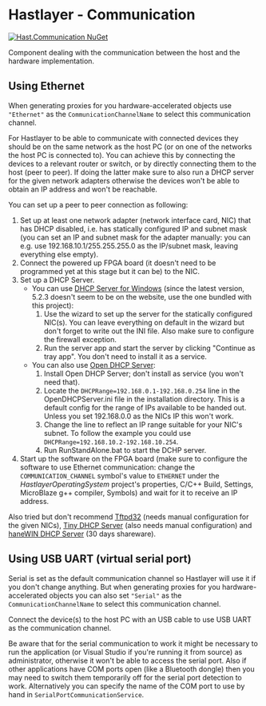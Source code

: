 # Hastlayer - Communication

[![Hast.Communication NuGet](https://img.shields.io/nuget/v/Hast.Communication?label=Hast.Communication)](https://www.nuget.org/packages/Hast.Communication/)

Component dealing with the communication between the host and the hardware implementation.

## Using Ethernet

When generating proxies for you hardware-accelerated objects use `"Ethernet"` as the `CommunicationChannelName` to select this communication channel.

For Hastlayer to be able to communicate with connected devices they should be on the same network as the host PC (or on one of the networks the host PC is connected to). You can achieve this by connecting the devices to a relevant router or switch, or by directly connecting them to the host (peer to peer). If doing the latter make sure to also run a DHCP server for the given network adapters otherwise the devices won't be able to obtain an IP address and won't be reachable.

You can set up a peer to peer connection as following:

1. Set up at least one network adapter (network interface card, NIC) that has DHCP disabled, i.e. has statically configured IP and subnet mask (you can set an IP and subnet mask for the adapter manually: you can e.g. use 192.168.10.1/255.255.255.0 as the IP/subnet mask, leaving everything else empty).
2. Connect the powered up FPGA board (it doesn't need to be programmed yet at this stage but it can be) to the NIC.
3. Set up a DHCP Server.
	- You can use [DHCP Server for Windows](http://www.dhcpserver.de/) (since the latest version, 5.2.3 doesn't seem to be on the website, use the one bundled with this project):
		1. Use the wizard to set up the server for the statically configured NIC(s). You can leave everything on default in the wizard but don't forget to write out the INI file. Also make sure to configure the firewall exception.
		2. Run the server app and start the server by clicking "Continue as tray app". You don't need to install it as a service.
	- You can also use [Open DHCP Server](http://dhcpserver.sourceforge.net/):
		1. Install Open DHCP Server; don't install as service (you won't need that).
		2. Locate the `DHCPRange=192.168.0.1-192.168.0.254` line in the OpenDHCPServer.ini file in the installation directory. This is a default config for the range of IPs available to be handed out. Unless you set 192.168.0.0 as the NICs IP this won't work.
		3. Change the line to reflect an IP range suitable for your NIC's subnet. To follow the example you could use `DHCPRange=192.168.10.2-192.168.10.254`.
		4. Run RunStandAlone.bat to start the DCHP server.
4. Start up the software on the FPGA board (make sure to configure the software to use Ethernet communication: change the `COMMUNICATION_CHANNEL` symbol's value to `ETHERNET` under the _HastlayerOperatingSystem_ project's properties, C/C++ Build, Settings, MicroBlaze g++ compiler, Symbols) and wait for it to receive an IP address.

Also tried but don't recommend [Tftpd32](http://tftpd32.jounin.net/) (needs manual configuration for the given NICs), [Tiny DHCP Server](http://softcab.com/dhcp-server/index.php) (also needs manual configuration) and [haneWIN DHCP Server](http://www.hanewin.net/dhcp-e.htm) (30 days shareware).

## Using USB UART (virtual serial port)

Serial is set as the default communication channel so Hastlayer will use it if you don't change anything. But when generating proxies for you hardware-accelerated objects you can also set `"Serial"` as the `CommunicationChannelName` to select this communication channel.

Connect the device(s) to the host PC with an USB cable to use USB UART as the communication channel.

Be aware that for the serial communication to work it might be necessary to run the application (or Visual Studio if you're running it from source) as administrator, otherwise it won't be able to access the serial port. Also if other applications have COM ports open (like a Bluetooth dongle) then you may need to switch them temporarily off for the serial port detection to work. Alternatively you can specify the name of the COM port to use by hand in `SerialPortCommunicationService`.
